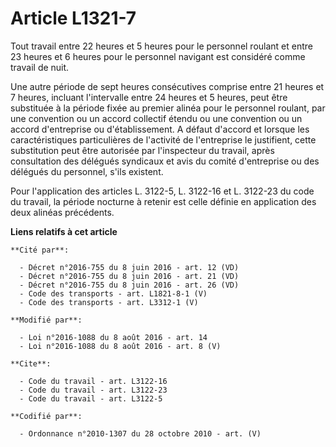 # Article L1321-7

Tout travail entre 22 heures et 5 heures pour le personnel roulant et entre 23 heures et 6 heures pour le personnel navigant
est considéré comme travail de nuit. 

Une autre période de sept heures consécutives comprise entre 21 heures et 7 heures, incluant l'intervalle entre 24 heures et
5 heures, peut être substituée à la période fixée au premier alinéa pour le personnel roulant, par une convention ou un
accord collectif étendu ou une convention ou un accord d'entreprise ou d'établissement. A défaut d'accord et lorsque les
caractéristiques particulières de l'activité de l'entreprise le justifient, cette substitution peut être autorisée par
l'inspecteur du travail, après consultation des délégués syndicaux et avis du comité d'entreprise ou des délégués du
personnel, s'ils existent. 

Pour l'application des articles L. 3122-5, 
L. 3122-16 et L. 3122-23 du code du travail, la période nocturne à retenir est celle définie en application des deux alinéas
précédents.

**Liens relatifs à cet article**

	**Cité par**:

	  - Décret n°2016-755 du 8 juin 2016 - art. 12 (VD)
	  - Décret n°2016-755 du 8 juin 2016 - art. 21 (VD)
	  - Décret n°2016-755 du 8 juin 2016 - art. 26 (VD)
	  - Code des transports - art. L1821-8-1 (V)
	  - Code des transports - art. L3312-1 (V)

	**Modifié par**:

	  - Loi n°2016-1088 du 8 août 2016 - art. 14
	  - Loi n°2016-1088 du 8 août 2016 - art. 8 (V)

	**Cite**:

	  - Code du travail - art. L3122-16
	  - Code du travail - art. L3122-23
	  - Code du travail - art. L3122-5

	**Codifié par**:

	  - Ordonnance n°2010-1307 du 28 octobre 2010 - art. (V)
